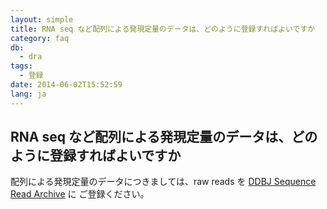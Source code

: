 ```yaml
---
layout: simple
title: RNA seq など配列による発現定量のデータは、どのように登録すればよいですか
category: faq
db:
  - dra
tags: 
  - 登録
date: 2014-06-02T15:52:59
lang: ja
---
```


## RNA seq など配列による発現定量のデータは、どのように登録すればよいですか

<p>配列による発現定量のデータにつきましては、raw reads を <a href="/dra/index.html">DDBJ Sequence Read Archive</a> に ご登録ください。 <!-- 解析データは<a href="http://trace.ddbj.nig.ac.jp/dor/index.html">DDBJ Omics Archive</a> に ご登録ください。 -->  </p>
